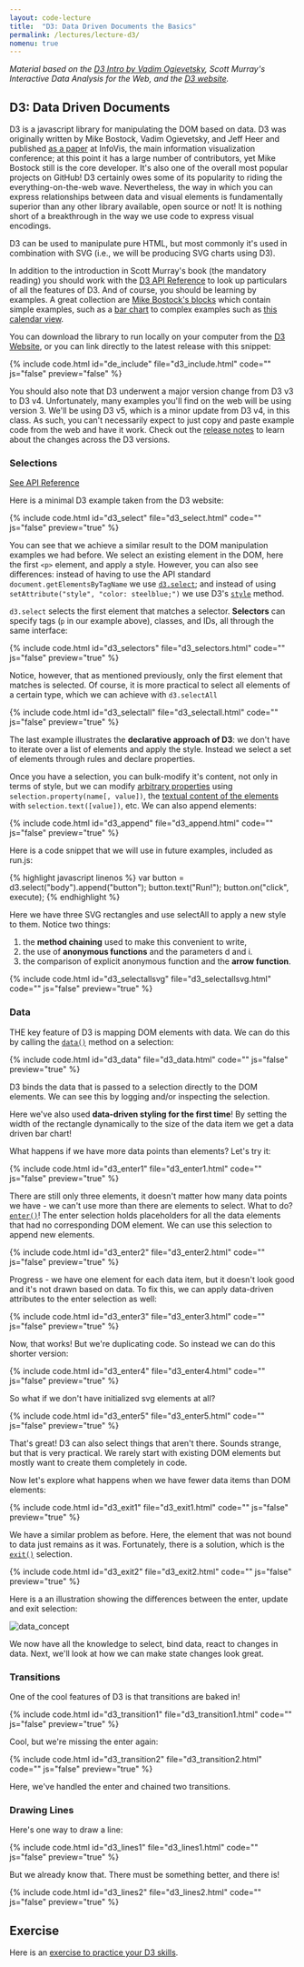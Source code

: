```yaml
---
layout: code-lecture
title:  "D3: Data Driven Documents the Basics"
permalink: /lectures/lecture-d3/
nomenu: true
---
```


*Material based on the [D3 Intro by Vadim Ogievetsky](http://vadim.ogievetsky.com/IntroD3/), Scott Murray's Interactive Data Analysis for the Web, and the [D3 website](http://d3js.org/).*

## D3: Data Driven Documents

D3 is a javascript library for manipulating the DOM based on data. D3 was originally written by Mike Bostock, Vadim Ogievetsky, and Jeff Heer and published [as a paper](http://idl.cs.washington.edu/files/2011-D3-InfoVis.pdf) at InfoVis, the main information visualization conference; at this point it has a large number of contributors, yet Mike Bostock still is the core developer. It's also one of the overall most popular projects on GitHub! D3 certainly owes some of its popularity to riding the everything-on-the-web wave. Nevertheless, the way in which you can express relationships between data and visual elements is fundamentally superior than any other library available, open source or not! It is nothing short of a breakthrough in the way we use code to express visual encodings. 

D3 can be used to manipulate pure HTML, but most commonly it's used in combination with SVG (i.e., we will be producing SVG charts using D3). 

In addition to the introduction in Scott Murray's book (the mandatory reading) you should work with the [D3 API Reference](https://github.com/d3/d3/blob/master/API.md) to look up particulars of all the features of D3. And of course, you should be learning by examples. A great collection are [Mike Bostock's blocks](http://bl.ocks.org/mbostock) which contain simple examples, such as a [bar chart](http://bl.ocks.org/mbostock/2368837) to complex examples such as [this calendar view](http://bl.ocks.org/mbostock/4063318).

You can download the library to run locally on your computer from the [D3 Website](http://d3js.org/), or you can link directly to the latest release with this snippet: 

{% include code.html id="de_include" file="d3_include.html" code="" js="false" preview="false" %}

You should also note that D3 underwent a major version change from D3 v3 to D3 v4. Unfortunately, many examples you'll find on the web will be using version 3. We'll be using D3 v5, which is a minor update from D3 v4, in this class. As such, you can't necessarily expect to just copy and paste example code from the web and have it work. Check out the [release notes](https://github.com/d3/d3/blob/master/CHANGES.md) to learn about the changes across the D3 versions. 

### Selections

[See API Reference](https://github.com/mbostock/d3/wiki/Selections)

Here is a minimal D3 example taken from the D3 website: 

{% include code.html id="d3_select" file="d3_select.html" code="" js="false" preview="true" %}

You can see that we achieve a similar result to the DOM manipulation examples we had before. We select an existing element in the DOM, here the first `<p>` element, and apply a style.  However, you can also see differences: instead of having to use the API standard `document.getElementsByTagName` we use [`d3.select`](https://github.com/d3/d3-selection/blob/master/README.md); and instead of using `setAttribute("style", "color: steelblue;")` we use D3's [`style`](https://github.com/d3/d3-selection/blob/master/README.md#selection_style) method. 

`d3.select` selects the first element that matches a selector. **Selectors** can specify tags (`p` in our example above), classes, and IDs, all through the same interface: 

{% include code.html id="d3_selectors" file="d3_selectors.html" code="" js="false" preview="true" %}

Notice, however, that as mentioned previously, only the first element that matches is selected. Of course, it is more practical to select all elements of a certain type, which we can achieve with `d3.selectAll`


{% include code.html id="d3_selectall" file="d3_selectall.html" code="" js="false" preview="true" %}

The last example illustrates the **declarative approach of D3**: we don't have to iterate over a list of elements and apply the style. Instead we select a set of elements through rules and declare properties. 

Once you have a selection, you can bulk-modify it's content, not only in terms of style, but we can modify [arbitrary properties](https://github.com/mbostock/d3/wiki/Selections#property) using `selection.property(name[, value])`, the [textual content of the elements](https://github.com/mbostock/d3/wiki/Selections#text) with `selection.text([value])`, etc. We can also append elements: 


{% include code.html id="d3_append" file="d3_append.html" code="" js="false" preview="true" %}

Here is a code snippet that we will use in future examples, included as run.js:

{% highlight javascript linenos %}
var button = d3.select("body").append("button");
button.text("Run!");
button.on("click", execute);
{% endhighlight %}

Here we have three SVG rectangles and use selectAll to apply a new style to them. Notice two things: 

 1. the **method chaining** used to make this convenient to write,
 2. the use of **anonymous functions** and the parameters d and i.
 3. the comparison of explicit anonymous function and the **arrow function**.

{% include code.html id="d3_selectallsvg" file="d3_selectallsvg.html" code="" js="false" preview="true" %}

### Data

THE key feature of D3 is mapping DOM elements with data. We can do this by calling the [`data()`](https://github.com/d3/d3-selection/blob/master/README.md#selection_data) method on a selection:

{% include code.html id="d3_data" file="d3_data.html" code="" js="false" preview="true" %}

D3 binds the data that is passed to a selection directly to the DOM elements. We can see this by logging and/or inspecting the selection. 

Here we've also used **data-driven styling for the first time**! By setting the width of the rectangle dynamically to the size of the data item we get a data driven bar chart! 

What happens if we have more data points than elements? Let's try it: 

{% include code.html id="d3_enter1" file="d3_enter1.html" code="" js="false" preview="true" %}

There are still only three elements, it doesn't matter how many data points we have - we can't use more than there are elements to select. What to do? [`enter()`](https://github.com/d3/d3-selection/blob/master/README.md#selection_enter)! The enter selection holds placeholders for all the data elements that had no corresponding DOM element. We can use this selection to append new elements. 

{% include code.html id="d3_enter2" file="d3_enter2.html" code="" js="false" preview="true" %}

Progress - we have one element for each data item, but it doesn't look good and it's not drawn based on data. To fix this, we can apply data-driven attributes to the enter selection as well:

{% include code.html id="d3_enter3" file="d3_enter3.html" code="" js="false" preview="true" %}

Now, that works! But we're duplicating code. So instead we can do this shorter version: 

{% include code.html id="d3_enter4" file="d3_enter4.html" code="" js="false" preview="true" %}

So what if we don't have initialized svg elements at all? 

{% include code.html id="d3_enter5" file="d3_enter5.html" code="" js="false" preview="true" %}

That's great! D3 can also select things that aren't there. Sounds strange, but that is very practical. We rarely start with existing DOM elements but mostly want to create them completely in code. 

Now let's explore what happens when we have fewer data items than DOM elements:

{% include code.html id="d3_exit1" file="d3_exit1.html" code="" js="false" preview="true" %}

We have a similar problem as before. Here, the element that was not bound to data just remains as it was. Fortunately, there is a solution, which is the [`exit()`](https://github.com/d3/d3-selection/blob/master/README.md#selection_exit) selection.

{% include code.html id="d3_exit2" file="d3_exit2.html" code="" js="false" preview="true" %}

Here is a an illustration showing the differences between the enter, update and exit selection: 

![data_concept](../lecture-advanced-d3/images/data_concept.png)


We now have all the knowledge to select, bind data, react to changes in data. Next, we'll look at how we can make state changes look great. 

### Transitions

One of the cool features of D3 is that transitions are baked in! 

{% include code.html id="d3_transition1" file="d3_transition1.html" code="" js="false" preview="true" %}

Cool, but we're missing the enter again: 

{% include code.html id="d3_transition2" file="d3_transition2.html" code="" js="false" preview="true" %}

Here, we've handled the enter and chained two transitions. 

### Drawing Lines

Here's one way to draw a line:

{% include code.html id="d3_lines1" file="d3_lines1.html" code="" js="false" preview="true" %}

But we already know that. There must be something better, and there is! 

{% include code.html id="d3_lines2" file="d3_lines2.html" code="" js="false" preview="true" %}

## Exercise

Here is an [exercise to practice your D3 skills](https://jsbin.com/yuzomev/edit?html,js,output).

